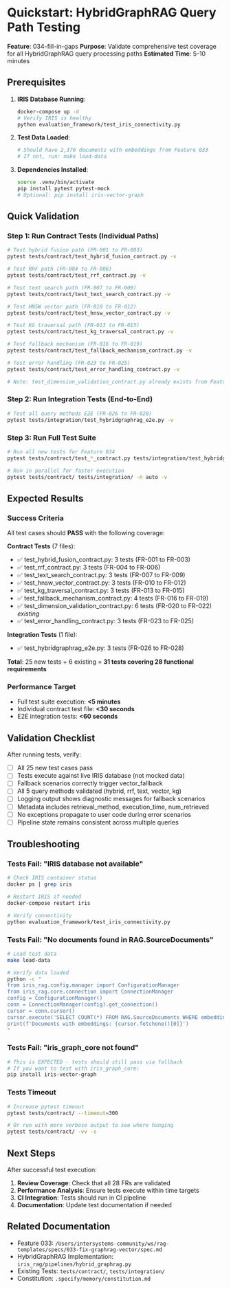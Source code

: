 # Quickstart: HybridGraphRAG Query Path Testing

**Feature**: 034-fill-in-gaps
**Purpose**: Validate comprehensive test coverage for all HybridGraphRAG query processing paths
**Estimated Time**: 5-10 minutes

## Prerequisites

1. **IRIS Database Running**:
   ```bash
   docker-compose up -d
   # Verify IRIS is healthy
   python evaluation_framework/test_iris_connectivity.py
   ```

2. **Test Data Loaded**:
   ```bash
   # Should have 2,376 documents with embeddings from Feature 033
   # If not, run: make load-data
   ```

3. **Dependencies Installed**:
   ```bash
   source .venv/bin/activate
   pip install pytest pytest-mock
   # Optional: pip install iris-vector-graph
   ```

## Quick Validation

### Step 1: Run Contract Tests (Individual Paths)

```bash
# Test hybrid fusion path (FR-001 to FR-003)
pytest tests/contract/test_hybrid_fusion_contract.py -v

# Test RRF path (FR-004 to FR-006)
pytest tests/contract/test_rrf_contract.py -v

# Test text search path (FR-007 to FR-009)
pytest tests/contract/test_text_search_contract.py -v

# Test HNSW vector path (FR-010 to FR-012)
pytest tests/contract/test_hnsw_vector_contract.py -v

# Test KG traversal path (FR-013 to FR-015)
pytest tests/contract/test_kg_traversal_contract.py -v

# Test fallback mechanism (FR-016 to FR-019)
pytest tests/contract/test_fallback_mechanism_contract.py -v

# Test error handling (FR-023 to FR-025)
pytest tests/contract/test_error_handling_contract.py -v

# Note: test_dimension_validation_contract.py already exists from Feature 033 (FR-020 to FR-022)
```

### Step 2: Run Integration Tests (End-to-End)

```bash
# Test all query methods E2E (FR-026 to FR-028)
pytest tests/integration/test_hybridgraphrag_e2e.py -v
```

### Step 3: Run Full Test Suite

```bash
# Run all new tests for Feature 034
pytest tests/contract/test_*_contract.py tests/integration/test_hybridgraphrag_e2e.py -v

# Run in parallel for faster execution
pytest tests/contract/ tests/integration/ -n auto -v
```

## Expected Results

### Success Criteria

All test cases should **PASS** with the following coverage:

**Contract Tests** (7 files):
- ✅ test_hybrid_fusion_contract.py: 3 tests (FR-001 to FR-003)
- ✅ test_rrf_contract.py: 3 tests (FR-004 to FR-006)
- ✅ test_text_search_contract.py: 3 tests (FR-007 to FR-009)
- ✅ test_hnsw_vector_contract.py: 3 tests (FR-010 to FR-012)
- ✅ test_kg_traversal_contract.py: 3 tests (FR-013 to FR-015)
- ✅ test_fallback_mechanism_contract.py: 4 tests (FR-016 to FR-019)
- ✅ test_dimension_validation_contract.py: 6 tests (FR-020 to FR-022) *existing*
- ✅ test_error_handling_contract.py: 3 tests (FR-023 to FR-025)

**Integration Tests** (1 file):
- ✅ test_hybridgraphrag_e2e.py: 3 tests (FR-026 to FR-028)

**Total**: 25 new tests + 6 existing = **31 tests covering 28 functional requirements**

### Performance Target

- Full test suite execution: **<5 minutes**
- Individual contract test file: **<30 seconds**
- E2E integration tests: **<60 seconds**

## Validation Checklist

After running tests, verify:

- [ ] All 25 new test cases pass
- [ ] Tests execute against live IRIS database (not mocked data)
- [ ] Fallback scenarios correctly trigger vector_fallback
- [ ] All 5 query methods validated (hybrid, rrf, text, vector, kg)
- [ ] Logging output shows diagnostic messages for fallback scenarios
- [ ] Metadata includes retrieval_method, execution_time, num_retrieved
- [ ] No exceptions propagate to user code during error scenarios
- [ ] Pipeline state remains consistent across multiple queries

## Troubleshooting

### Tests Fail: "IRIS database not available"
```bash
# Check IRIS container status
docker ps | grep iris

# Restart IRIS if needed
docker-compose restart iris

# Verify connectivity
python evaluation_framework/test_iris_connectivity.py
```

### Tests Fail: "No documents found in RAG.SourceDocuments"
```bash
# Load test data
make load-data

# Verify data loaded
python -c "
from iris_rag.config.manager import ConfigurationManager
from iris_rag.core.connection import ConnectionManager
config = ConfigurationManager()
conn = ConnectionManager(config).get_connection()
cursor = conn.cursor()
cursor.execute('SELECT COUNT(*) FROM RAG.SourceDocuments WHERE embedding IS NOT NULL')
print(f'Documents with embeddings: {cursor.fetchone()[0]}')
"
```

### Tests Fail: "iris_graph_core not found"
```bash
# This is EXPECTED - tests should still pass via fallback
# If you want to test with iris_graph_core:
pip install iris-vector-graph
```

### Tests Timeout
```bash
# Increase pytest timeout
pytest tests/contract/ --timeout=300

# Or run with more verbose output to see where hanging
pytest tests/contract/ -vv -s
```

## Next Steps

After successful test execution:

1. **Review Coverage**: Check that all 28 FRs are validated
2. **Performance Analysis**: Ensure tests execute within time targets
3. **CI Integration**: Tests should run in CI pipeline
4. **Documentation**: Update test documentation if needed

## Related Documentation

- Feature 033: `/Users/intersystems-community/ws/rag-templates/specs/033-fix-graphrag-vector/spec.md`
- HybridGraphRAG Implementation: `iris_rag/pipelines/hybrid_graphrag.py`
- Existing Tests: `tests/contract/`, `tests/integration/`
- Constitution: `.specify/memory/constitution.md`
